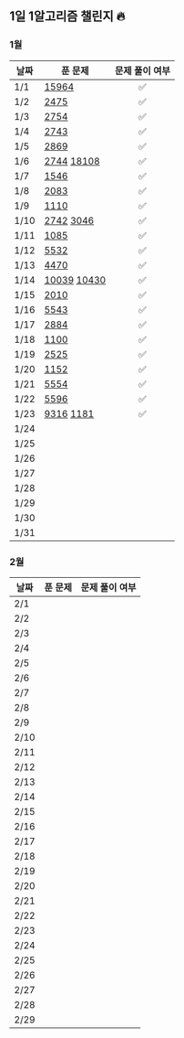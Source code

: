 ## 1일 1알고리즘 챌린지 🔥

### 1월

| 날짜 | 푼 문제 | 문제 풀이 여부 |
| ---- | ------- | :------: |
| 1/1  |    [15964](https://www.acmicpc.net/problem/15964)| ✅ |
| 1/2  |    [2475](https://www.acmicpc.net/problem/2475)  |     ✅   |
| 1/3  |  [2754](https://www.acmicpc.net/problem/2754)      |  ✅  |
| 1/4  |  [2743](https://www.acmicpc.net/problem/2743)  |  ✅    |
| 1/5  |  [2869](https://www.acmicpc.net/problem/2869)       |    ✅    |
| 1/6  |  [2744](https://www.acmicpc.net/problem/2744)     [18108](https://www.acmicpc.net/problem/18108)     |      ✅    |
| 1/7  |  [1546](https://www.acmicpc.net/problem/1546)       |       ✅    |
| 1/8  |  [2083](https://www.acmicpc.net/problem/2083)         |     ✅     |
| 1/9  |   [1110](https://www.acmicpc.net/problem/1110)           |    ✅   |
| 1/10 |     [2742](https://www.acmicpc.net/problem/2742)    [3046](https://www.acmicpc.net/problem/3046)         |     ✅        |
| 1/11 |     [1085](https://www.acmicpc.net/problem/1085)      |    ✅     |
| 1/12 |      [5532](https://www.acmicpc.net/problem/5532)   |    ✅     |
| 1/13 |   [4470](https://www.acmicpc.net/problem/4470)        |    ✅     |
| 1/14 |   [10039](https://www.acmicpc.net/problem/10039)    [10430](https://www.acmicpc.net/problem/10430)         |        ✅        |
| 1/15 |        [2010](https://www.acmicpc.net/problem/2010)    |     ✅       |
| 1/16 |   [5543](https://www.acmicpc.net/problem/5543)          |         ✅          |
| 1/17 |   [2884](https://www.acmicpc.net/problem/2884)        |          ✅         |
| 1/18 |  [1100](https://www.acmicpc.net/problem/1100)        |          ✅      |
| 1/19 |  [2525](https://www.acmicpc.net/problem/2525)       |            ✅    |
| 1/20 |      [1152](https://www.acmicpc.net/problem/1152)         |          ✅         |
| 1/21 |   [5554](https://www.acmicpc.net/problem/5554)        |        ✅         |
| 1/22 |    [5596](https://www.acmicpc.net/problem/5596)        |      ✅       |
| 1/23 |    [9316](https://www.acmicpc.net/problem/9316)   [1181](https://www.acmicpc.net/problem/1181)        |       ✅         |
| 1/24 |         |                |
| 1/25 |         |                |
| 1/26 |         |                |
| 1/27 |         |                |
| 1/28 |         |                |
| 1/29 |         |                |
| 1/30 |         |                |
| 1/31 |         |                |

### 2월

| 날짜 | 푼 문제 | 문제 풀이 여부 |
| ---- | ------- | -------------- |
| 2/1  |         |                |
| 2/2  |         |                |
| 2/3  |         |                |
| 2/4  |         |                |
| 2/5  |         |                |
| 2/6  |         |                |
| 2/7  |         |                |
| 2/8  |         |                |
| 2/9  |         |                |
| 2/10 |         |                |
| 2/11 |         |                |
| 2/12 |         |                |
| 2/13 |         |                |
| 2/14 |         |                |
| 2/15 |         |                |
| 2/16 |         |                |
| 2/17 |         |                |
| 2/18 |         |                |
| 2/19 |         |                |
| 2/20 |         |                |
| 2/21 |         |                |
| 2/22 |         |                |
| 2/23 |         |                |
| 2/24 |         |                |
| 2/25 |         |                |
| 2/26 |         |                |
| 2/27 |         |                |
| 2/28 |         |                |
| 2/29 |         |                |
